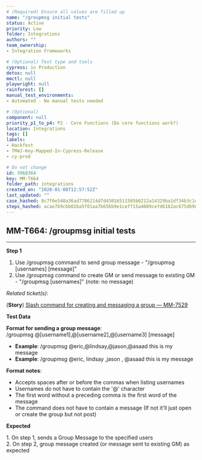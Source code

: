 ```yaml
---
# (Required) Ensure all values are filled up
name: "/groupmsg initial tests"
status: Active
priority: Low
folder: Integrations
authors: ""
team_ownership: 
- Integration Frameworks

# (Optional) Test type and tools
cypress: in Production
detox: null
mmctl: null
playwright: null
rainforest: []
manual_test_environments: 
- Automated - No manual tests needed

# (Optional)
component: null
priority_p1_to_p4: P2 - Core Functions (Do core functions work?)
location: Integrations
tags: []
labels: 
- Hackfest
- TM4J-Key-Mapped-In-Cypress-Release
- cy-prod

# Do not change
id: 3968364
key: MM-T664
folder_path: integrations
created_on: "2020-01-08T12:57:52Z"
last_updated: ""
case_hashed: 8c7f6e540a36ad7786214d7d43016511505b0212a14329ba1df34b3c1c8ed4414a64adbd6ba30e82106ad538e1013f82
steps_hashed: acae7b9cbb02ba5f01aa7b656b9e1ceff15a4889cefd6182ac675d698788e48bc7b49b7d3eed360050f7eca506f594ac
---
```


## MM-T664: /groupmsg initial tests

---

**Step 1**

1. Use /groupmsg command to send group message - "/groupmsg \[usernames] \[message]"
2. Use /groupmsg command to create GM or send message to existing GM - "/groupmsg \[usernames]" (note: no message)

_Related ticket(s):_

(**Story**) [Slash command for creating and messaging a group — MM-7529](https://mattermost.atlassian.net/browse/MM-7529)

**Test Data**

**Format for sending a group message**:\
/groupmsg @\[username1],@\[username2],@\[username3] \[message]

- **Example**: /groupmsg @eric,@lindsay,@jason,@asaad this is my message
- **Example**: /groupmsg @eric, lindsay ,jason , @asaad this is my message

**Format notes**:

- Accepts spaces after or before the commas when listing usernames
- Usernames do not have to contain the '@' character
- The first word without a preceding comma is the first word of the message
- The command does not have to contain a message (If not it'll just open or create the group but not post)

**Expected**

1\. On step 1, sends a Group Message to the specified users\
2\. On step 2, group message created (or message sent to existing GM) as expected
